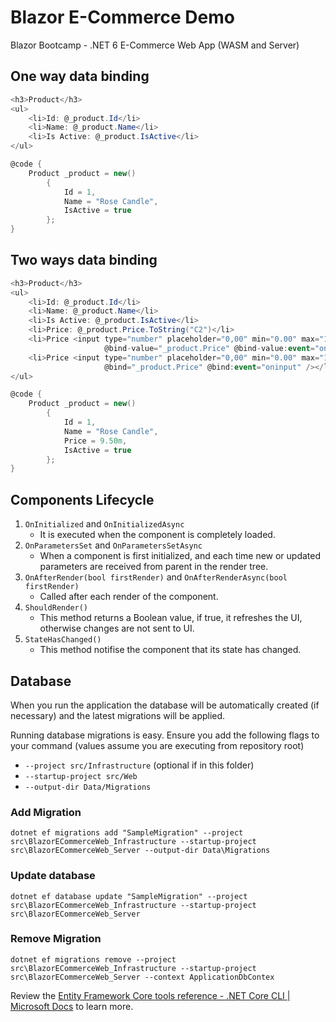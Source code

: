 # Blazor E-Commerce Demo
 Blazor Bootcamp - .NET 6 E-Commerce Web App (WASM and Server)

## One way data binding
```csharp
<h3>Product</h3>
<ul>
    <li>Id: @_product.Id</li>
    <li>Name: @_product.Name</li>
    <li>Is Active: @_product.IsActive</li>
</ul>

@code {
    Product _product = new()
        {
            Id = 1,
            Name = "Rose Candle",
            IsActive = true
        };
}
```

## Two ways data binding

```csharp
<h3>Product</h3>
<ul>
    <li>Id: @_product.Id</li>
    <li>Name: @_product.Name</li>
    <li>Is Active: @_product.IsActive</li>
    <li>Price: @_product.Price.ToString("C2")</li>
    <li>Price <input type="number" placeholder="0,00" min="0.00" max="100" step=".05" 
                     @bind-value="_product.Price" @bind-value:event="oninput /></li>
    <li>Price <input type="number" placeholder="0,00" min="0.00" max="100" step=".05" 
                     @bind="_product.Price" @bind:event="oninput" /></li>
</ul>

@code {
    Product _product = new()
        {
            Id = 1,
            Name = "Rose Candle",
            Price = 9.50m,
            IsActive = true
        };
}
```` 

## Components Lifecycle

1. `OnInitialized` and `OnInitializedAsync`
    - It is executed when the component is completely loaded.
2. `OnParametersSet` and `OnParametersSetAsync`
    - When a component is first initialized, and each time new or updated parameters are received from parent in the render tree.
3. `OnAfterRender(bool firstRender)` and  `OnAfterRenderAsync(bool firstRender)`
    - Called after each render of the component.
4. `ShouldRender()`
    - This method returns a Boolean value, if true, it refreshes the UI, otherwise changes are not sent to UI.
5. `StateHasChanged()`
    - This method notifise the component that its state has changed.
    

## Database

When you run the application the database will be automatically created (if necessary) and the latest migrations will be applied.

Running database migrations is easy. Ensure you add the following flags to your command (values assume you are executing from repository root)

* `--project src/Infrastructure` (optional if in this folder)
* `--startup-project src/Web`
* `--output-dir Data/Migrations`

### Add Migration
`
dotnet ef migrations add "SampleMigration" --project src\BlazorECommerceWeb_Infrastructure --startup-project src\BlazorECommerceWeb_Server --output-dir Data\Migrations
`

 ### Update database
`
dotnet ef database update "SampleMigration" --project src\BlazorECommerceWeb_Infrastructure --startup-project src\BlazorECommerceWeb_Server
`

### Remove Migration
`
dotnet ef migrations remove --project src\BlazorECommerceWeb_Infrastructure --startup-project src\BlazorECommerceWeb_Server --context ApplicationDbContex
`

Review the [Entity Framework Core tools reference - .NET Core CLI | Microsoft Docs](https://learn.microsoft.com/en-us/ef/core/cli/dotnet) to learn more.



